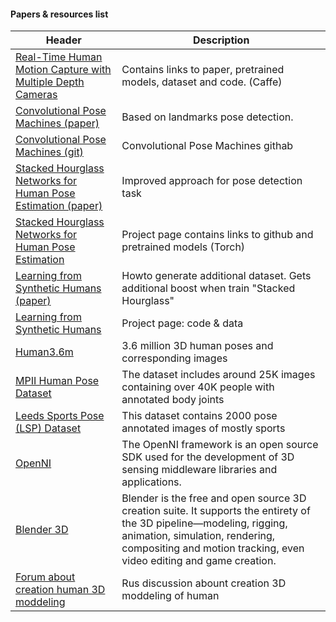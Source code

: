#### Papers & resources list
 Header | Description 
 -------|-------------
[Real-Time Human Motion Capture with Multiple Depth Cameras](http://www.cs.ubc.ca/~shafaei/homepage/projects/crv16.php) | Contains links to  paper, pretrained models, dataset and code. (Caffe)
[Convolutional Pose Machines (paper)](https://arxiv.org/pdf/1602.00134.pdf) | Based on landmarks pose detection.
[Convolutional Pose Machines (git)](https://github.com/CMU-Perceptual-Computing-Lab/convolutional-pose-machines-release) | Convolutional Pose Machines githab
[Stacked Hourglass Networks for Human Pose Estimation (paper)](https://arxiv.org/pdf/1603.06937.pdf) | Improved approach for pose detection task 
[Stacked Hourglass Networks for Human Pose Estimation](http://www-personal.umich.edu/~alnewell/pose/) | Project page contains links to github and pretrained models (Torch)
[Learning from Synthetic Humans (paper)](https://arxiv.org/pdf/1701.01370.pdf) |  Howto generate additional dataset. Gets additional boost when train "Stacked Hourglass"
[Learning from Synthetic Humans](http://www.di.ens.fr/willow/research/surreal/) | Project page: code & data
[Human3.6m](http://vision.imar.ro/human3.6m/description.php) | 3.6 million 3D human poses and corresponding images
[MPII Human Pose Dataset](http://human-pose.mpi-inf.mpg.de/) | The dataset includes around 25K images containing over 40K people with annotated body joints
[Leeds Sports Pose (LSP) Dataset](http://www.comp.leeds.ac.uk/mat4saj/lsp.html) | This dataset contains 2000 pose annotated images of mostly sports
[OpenNI](http://www.openni.ru/index.html) | The OpenNI framework is an open source SDK used for the development of 3D sensing middleware libraries and applications.
[Blender 3D](https://www.blender.org/) | Blender is the free and open source 3D creation suite. It supports the entirety of the 3D pipeline—modeling, rigging, animation, simulation, rendering, compositing and motion tracking, even video editing and game creation.
[Forum about creation human 3D moddeling](http://render.ru/xen/threads/parametricheskaja-model-cheloveka.147168/) | Rus discussion abount creation 3D moddeling of human

